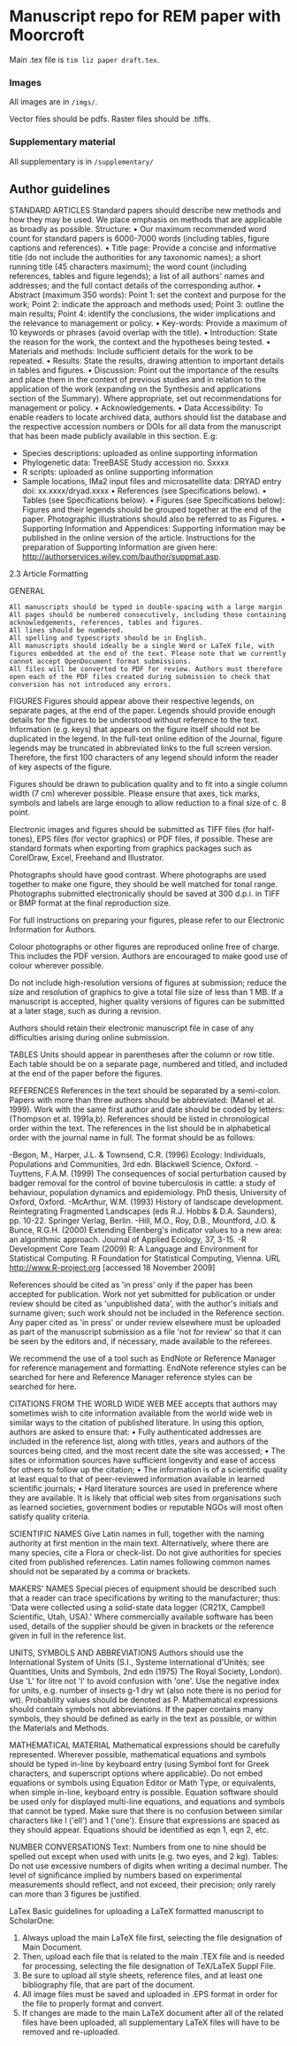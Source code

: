 # Manuscript repo for REM paper with Moorcroft

Main .tex file is `tim liz paper draft.tex`. 

### Images

All images are in `/imgs/`.

Vector files should be pdfs. Raster files should be .tiffs.

### Supplementary material

All supplementary is in `/supplementary/`









## Author guidelines

STANDARD ARTICLES
Standard papers should describe new methods and how they may be used. We place emphasis on methods that are applicable as broadly as possible.
Structure:
• Our maximum recommended word count for standard papers is 6000-7000 words (including tables, figure captions and references).
• Title page: Provide a concise and informative title (do not include the authorities for any taxonomic names); a short running title (45 characters maximum); the word count (including references, tables and figure legends); a list of all authors' names and addresses; and the full contact details of the corresponding author.
• Abstract (maximum 350 words):
Point 1: set the context and purpose for the work;
Point 2: indicate the approach and methods used;
Point 3: outline the main results;
Point 4: identify the conclusions, the wider implications and the relevance to management or policy.
• Key-words: Provide a maximum of 10 keywords or phrases (avoid overlap with the title).
• Introduction: State the reason for the work, the context and the hypotheses being tested.
• Materials and methods: Include sufficient details for the work to be repeated.
• Results: State the results, drawing attention to important details in tables and figures.
• Discussion: Point out the importance of the results and place them in the context of previous studies and in relation to the application of the work (expanding on the Synthesis and applications section of the Summary). Where appropriate, set out recommendations for management or policy.
• Acknowledgements.
• Data Accessibility: To enable readers to locate archived data, authors should list the database and the respective accession numbers or DOIs for all data from the manuscript that has been made publicly available in this section. E.g:
- Species descriptions: uploaded as online supporting information
- Phylogenetic data: TreeBASE Study accession no. Sxxxx
- R scripts: uploaded as online supporting information
- Sample locations, IMa2 input files and microsatellite data: DRYAD entry doi: xx.xxxx/dryad.xxxx
• References (see Specifications below).
• Tables (see Specifications below).
• Figures (see Specifications below): Figures and their legends should be grouped together at the end of the paper. Photographic illustrations should also be referred to as Figures.
• Supporting Information and Appendices: Supporting information may be published in the online version of the article. Instructions for the preparation of Supporting Information are given here: http://authorservices.wiley.com/bauthor/suppmat.asp.


2.3 Article Formatting


GENERAL

    All manuscripts should be typed in double-spacing with a large margin
    All pages should be numbered consecutively, including those containing acknowledgements, references, tables and figures.
    All lines should be numbered.
    All spelling and typescripts should be in English.
    All manuscripts should ideally be a single Word or LaTeX file, with figures embedded at the end of the text. Please note that we currently cannot accept OpenDocument format submissions.
    All files will be converted to PDF for review. Authors must therefore open each of the PDF files created during submission to check that conversion has not introduced any errors.


FIGURES
Figures should appear above their respective legends, on separate pages, at the end of the paper. Legends should provide enough details for the figures to be understood without reference to the text. Information (e.g. keys) that appears on the figure itself should not be duplicated in the legend. In the full-text online edition of the Journal, figure legends may be truncated in abbreviated links to the full screen version. Therefore, the first 100 characters of any legend should inform the reader of key aspects of the figure.

Figures should be drawn to publication quality and to fit into a single column width (7 cm) wherever possible. Please ensure that axes, tick marks, symbols and labels are large enough to allow reduction to a final size of c. 8 point.

Electronic images and figures should be submitted as TIFF files (for half-tones), EPS files (for vector graphics) or PDF files, if possible. These are standard formats when exporting from graphics packages such as CorelDraw, Excel, Freehand and Illustrator.

Photographs should have good contrast. Where photographs are used together to make one figure, they should be well matched for tonal range. Photographs submitted electronically should be saved at 300 d.p.i. in TIFF or BMP format at the final reproduction size.

For full instructions on preparing your figures, please refer to our Electronic Information for Authors.

Colour photographs or other figures are reproduced online free of charge. This includes the PDF version. Authors are encouraged to make good use of colour wherever possible.

Do not include high-resolution versions of figures at submission; reduce the size and resolution of graphics to give a total file size of less than 1 MB. If a manuscript is accepted, higher quality versions of figures can be submitted at a later stage, such as during a revision.

Authors should retain their electronic manuscript file in case of any difficulties arising during online submission.

TABLES
Units should appear in parentheses after the column or row title. Each table should be on a separate page, numbered and titled, and included at the end of the paper before the figures.

REFERENCES
References in the text should be separated by a semi-colon. Papers with more than three authors should be abbreviated: (Manel et al. 1999). Work with the same first author and date should be coded by letters: (Thompson et al. 1991a,b). References should be listed in chronological order within the text. The references in the list should be in alphabetical order with the journal name in full. The format should be as follows:

-Begon, M., Harper, J.L. & Townsend, C.R. (1996) Ecology: Individuals, Populations and Communities, 3rd edn. Blackwell Science, Oxford.
-Tuyttens, F.A.M. (1999) The consequences of social perturbation caused by badger removal for the control of bovine tuberculosis in cattle: a study of behaviour, population dynamics and epidemiology. PhD thesis, University of Oxford, Oxford.
-McArthur, W.M. (1993) History of landscape development. Reintegrating Fragmented Landscapes (eds R.J. Hobbs & D.A. Saunders), pp. 10-22. Springer Verlag, Berlin.
-Hill, M.O., Roy, D.B., Mountford, J.O. & Bunce, R.G.H. (2000) Extending Ellenberg's indicator values to a new area: an algorithmic approach. Journal of Applied Ecology, 37, 3-15.
-R Development Core Team (2009) R: A Language and Environment for Statistical Computing. R Foundation for Statistical Computing, Vienna. URL http://www.R-project.org [accessed 18 November 2009]

References should be cited as 'in press' only if the paper has been accepted for publication. Work not yet submitted for publication or under review should be cited as 'unpublished data', with the author's initials and surname given; such work should not be included in the Reference section. Any paper cited as 'in press' or under review elsewhere must be uploaded as part of the manuscript submission as a file 'not for review' so that it can be seen by the editors and, if necessary, made available to the referees.

We recommend the use of a tool such as EndNote or Reference Manager for reference management and formatting. EndNote reference styles can be searched for here and Reference Manager reference styles can be searched for here.

CITATIONS FROM THE WORLD WIDE WEB
MEE accepts that authors may sometimes wish to cite information available from the world wide web in similar ways to the citation of published literature. In using this option, authors are asked to ensure that:
• Fully authenticated addresses are included in the reference list, along with titles, years and authors of the sources being cited, and the most recent date the site was accessed;
• The sites or information sources have sufficient longevity and ease of access for others to follow up the citation;
• The information is of a scientific quality at least equal to that of peer-reviewed information available in learned scientific journals;
• Hard literature sources are used in preference where they are available.
It is likely that official web sites from organisations such as learned societies, government bodies or reputable NGOs will most often satisfy quality criteria.

SCIENTIFIC NAMES
Give Latin names in full, together with the naming authority at first mention in the main text. Alternatively, where there are many species, cite a Flora or check-list. Do not give authorities for species cited from published references. Latin names following common names should not be separated by a comma or brackets.

MAKERS' NAMES
Special pieces of equipment should be described such that a reader can trace specifications by writing to the manufacturer; thus: 'Data were collected using a solid-state data logger (CR21X, Campbell Scientific, Utah, USA).' Where commercially available software has been used, details of the supplier should be given in brackets or the reference given in full in the reference list.

UNITS, SYMBOLS AND ABBREVIATIONS
Authors should use the International System of Units (S.I., Systeme International d'Unités; see Quantities, Units and Symbols, 2nd edn (1975) The Royal Society, London). Use 'L' for litre not 'l' to avoid confusion with 'one'. Use the negative index for units, e.g. number of insects g-1 dry wt (also note there is no period for wt). Probability values should be denoted as P. Mathematical expressions should contain symbols not abbreviations. If the paper contains many symbols, they should be defined as early in the text as possible, or within the Materials and Methods.

MATHEMATICAL MATERIAL
Mathematical expressions should be carefully represented. Wherever possible, mathematical equations and symbols should be typed in-line by keyboard entry (using Symbol font for Greek characters, and superscript options where applicable). Do not embed equations or symbols using Equation Editor or Math Type, or equivalents, when simple in-line, keyboard entry is possible. Equation software should be used only for displayed multi-line equations, and equations and symbols that cannot be typed. Make sure that there is no confusion between similar characters like l ('ell') and 1 ('one'). Ensure that expressions are spaced as they should appear. Equations should be identified as eqn 1, eqn 2, etc.

NUMBER CONVERSATIONS
Text: Numbers from one to nine should be spelled out except when used with units (e.g. two eyes, and 2 kg).
Tables: Do not use excessive numbers of digits when writing a decimal number. The level of significance implied by numbers based on experimental measurements should reflect, and not exceed, their precision; only rarely can more than 3 figures be justified.

LaTex
Basic guidelines for uploading a LaTeX formatted manuscript to ScholarOne:
1. Always upload the main LaTeX file first, selecting the file designation of Main Document.
2. Then, upload each file that is related to the main .TEX file and is needed for processing, selecting the file designation of TeX/LaTeX Suppl File.
3. Be sure to upload all style sheets, reference files, and at least one bibliography file, that are part of the document.
4. All image files must be saved and uploaded in .EPS format in order for the file to properly format and convert.
5. If changes are made to the main LaTeX document after all of the related files have been uploaded, all supplementary LaTeX files will have to be removed and re-uploaded.
